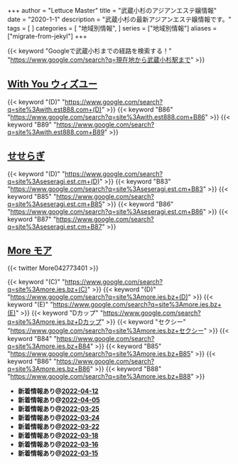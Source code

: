 +++
author = "Lettuce Master"
title = "武蔵小杉のアジアンエステ嬢情報"
date = "2020-1-1"
description = "武蔵小杉の最新アジアンエステ嬢情報です。"
tags = [
]
categories = [
    "地域別情報",
]
series = ["地域別情報"]
aliases = ["migrate-from-jekyl"]
+++

{{< keyword "Googleで武蔵小杉までの経路を検索する！" "https://www.google.com/search?q=現在地から武蔵小杉駅まで" >}}

## [With You ウィズユー](http://with.est888.com/)
{{< keyword "(D)" "https://www.google.com/search?q=site%3Awith.est888.com+(D)" >}} {{< keyword "B86" "https://www.google.com/search?q=site%3Awith.est888.com+B86" >}} {{< keyword "B89" "https://www.google.com/search?q=site%3Awith.est888.com+B89" >}} 

## [せせらぎ](https://seseragi.est.cm/)
{{< keyword "(D)" "https://www.google.com/search?q=site%3Aseseragi.est.cm+(D)" >}} {{< keyword "B83" "https://www.google.com/search?q=site%3Aseseragi.est.cm+B83" >}} {{< keyword "B85" "https://www.google.com/search?q=site%3Aseseragi.est.cm+B85" >}} {{< keyword "B86" "https://www.google.com/search?q=site%3Aseseragi.est.cm+B86" >}} {{< keyword "B87" "https://www.google.com/search?q=site%3Aseseragi.est.cm+B87" >}} 

## [More モア](https://more.ies.bz/)


{{< twitter More042773401 >}}

{{< keyword "(C)" "https://www.google.com/search?q=site%3Amore.ies.bz+(C)" >}} {{< keyword "(D)" "https://www.google.com/search?q=site%3Amore.ies.bz+(D)" >}} {{< keyword "(E)" "https://www.google.com/search?q=site%3Amore.ies.bz+(E)" >}} {{< keyword "Dカップ" "https://www.google.com/search?q=site%3Amore.ies.bz+Dカップ" >}} {{< keyword "セクシー" "https://www.google.com/search?q=site%3Amore.ies.bz+セクシー" >}} {{< keyword "B84" "https://www.google.com/search?q=site%3Amore.ies.bz+B84" >}} {{< keyword "B85" "https://www.google.com/search?q=site%3Amore.ies.bz+B85" >}} {{< keyword "B86" "https://www.google.com/search?q=site%3Amore.ies.bz+B86" >}} {{< keyword "B88" "https://www.google.com/search?q=site%3Amore.ies.bz+B88" >}} 

- **新着情報あり@[2022-04-12](/post/2022-04-12)**
- **新着情報あり@[2022-04-05](/post/2022-04-05)**
- **新着情報あり@[2022-03-25](/post/2022-03-25)**
- **新着情報あり@[2022-03-24](/post/2022-03-24)**
- **新着情報あり@[2022-03-22](/post/2022-03-22)**
- **新着情報あり@[2022-03-18](/post/2022-03-18)**
- **新着情報あり@[2022-03-16](/post/2022-03-16)**
- **新着情報あり@[2022-03-15](/post/2022-03-15)**
